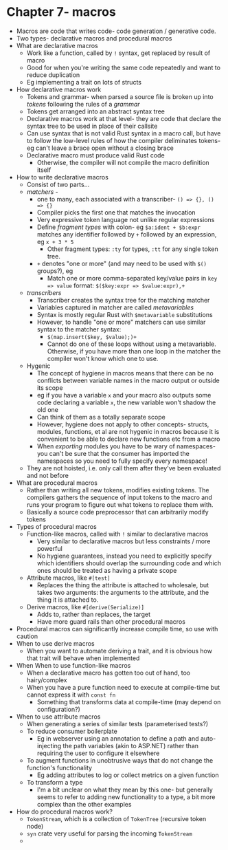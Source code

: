 # Chapter 7- macros

* Macros are code that writes code- code generation / generative code.
* Two types- declarative macros and procedural macros
* What are declarative macros
  * Work like a function, called by `!` syntax, get replaced by result of macro
  * Good for when you're writing the same code repeatedly and want to reduce duplication
  * Eg implementing a trait on lots of structs
* How declarative macros work
  * Tokens and grammar- when parsed a source file is broken up into _tokens_ following the rules of a _grammar_
  * Tokens get arranged into an abstract syntax tree
  * Declarative macros work at that level- they are code that declare the syntax tree to be used in place of their callsite
  * Can use syntax that is not valid Rust syntax in a macro call, but have to follow the low-level rules of how the compiler deliminates tokens- eg can't leave a brace open without a closing brace
  * Declarative macro must produce valid Rust code
    * Otherwise, the compiler will not compile the macro definition itself
* How to write declarative macros
  * Consist of two parts...
  * _matchers_ - 
    * one to many, each associated with a transcriber- `() => {}, () => {}`
    * Compiler picks the first one that matches the invocation
    * Very expressive token language not unlike regular expressions
    * Define _fragment types_ with colon- eg `$a:ident + $b:expr` matches any identifier followed by `+` followed by an expression, eg `x + 3 * 5`
      * Other fragment types: `:ty` for types, `:tt` for any single token tree.
    * `+` denotes "one or more" (and may need to be used with `$()` groups?), eg
      * Match one or more comma-separated key/value pairs in `key => value` format: `$($key:expr => $value:expr),+`
  * _transcribers_
    * Transcriber creates the syntax tree for the matching matcher
    * Variables captured in matcher are called _metavariables_
    * Syntax is mostly regular Rust with `$metavariable` substitutions
    * However, to handle "one or more" matchers can use similar syntax to the matcher syntax:
      * `$(map.insert($key, $value);)+`
      * Cannot do one of these loops without using a metavariable. Otherwise, if you have more than one loop in the matcher the compiler won't know which one to use.
  * Hygenic
    * The concept of hygiene in macros means that there can be no conflicts between variable names in the macro output or outside its scope
    * eg if you have a variable `x` and your macro also outputs some code declaring a variable `x`, the new variable won't shadow the old one
    * Can think of them as a totally separate scope
    * However, hygiene does not apply to other concepts- structs, modules, functions, et al are not hygenic in macros because it is convenient to be able to declare new functions etc from a macro
    * When _exporting_ modules you have to be wary of namespaces- you can't be sure that the consumer has imported the namespaces so you need to fully specify every namespace!
  * They are not hoisted, i.e. only call them after they've been evaluated and not before
* What are procedural macros
  * Rather than writing all new tokens, modifies existing tokens. The compilers gathers the sequence of input tokens to the macro and runs your program to figure out what tokens to replace them with.
  * Basically a source code preprocessor that can arbitrarily modify tokens
* Types of procedural macros
  * Function-like macros, called with `!` similar to declarative macros
    * Very similar to declarative macros but less constraints / more powerful
    * No hygiene guarantees, instead you need to explicitly specify which identifiers should overlap the surrounding code and which ones should be treated as having a private scope
  * Attribute macros, like `#[test]`
    * Replaces the thing the attribute is attached to wholesale, but takes two arguments: the arguments to the attribute, and the thing it is attached to.
  * Derive macros, like `#[derive(Serialize)]`
    * Adds to, rather than replaces, the target
    * Have more guard rails than other procedural macros
* Procedural macros can significantly increase compile time, so use with caution
* When to use derive macros
  * When you want to automate deriving a trait, and it is obvious how that trait will behave when implemented
* When When to use function-like macros
  * When a declarative macro has gotten too out of hand, too hairy/complex
  * When you have a pure function need to execute at compile-time but cannot express it with `const fn`
    * Something that transforms data at compile-time (may depend on configuration?)
* When to use attribute macros
  * When generating a series of similar tests (parameterised tests?)
  * To reduce consumer boilerplate
    * Eg in webserver using an annotation to define a path and auto-injecting the path variables (akin to ASP.NET) rather than requiring the user to configure it elsewhere
  * To augment functions in unobtrusive ways that do not change the function's functionality
    * Eg adding attributes to log or collect metrics on a given function
  * To transform a type
    * I'm a bit unclear on what they mean by this one- but generally seems to refer to adding new functionality to a type, a bit more complex than the other examples
* How do procedural macros work?
  * `TokenStream`, which is a collection of `TokenTree` (recursive token node)
  * `syn` crate very useful for parsing the incoming `TokenStream`
  * 
